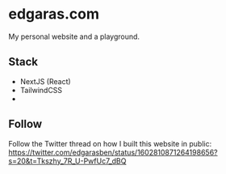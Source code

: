 # edgaras.com

My personal website and a playground.

## Stack

- NextJS (React)
- TailwindCSS
-

## Follow

Follow the Twitter thread on how I built this website in public: https://twitter.com/edgarasben/status/1602810871264198656?s=20&t=Tkszhy_7R_U-PwfUc7_dBQ
